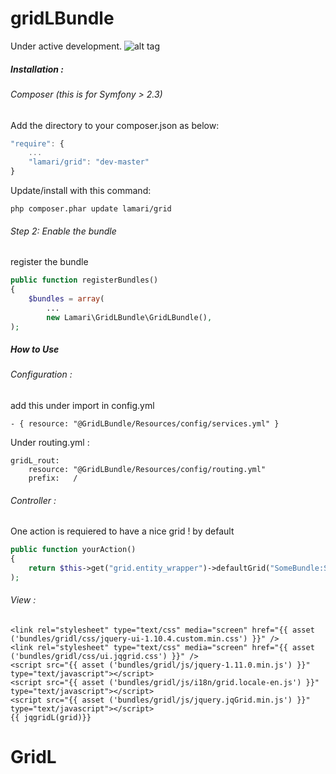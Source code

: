 gridLBundle
=======
Under  active development.
![alt tag](https://insight.symfony.com/projects/cb2d8e5f-3496-46aa-ae72-7d5027e435b6/mini.svg)
##### Installation :
###### Composer (this is for Symfony > 2.3)

Add the directory to your composer.json as below:

```js
"require": {
    ...
    "lamari/grid": "dev-master"
}
```

Update/install with this command:

```
php composer.phar update lamari/grid
```
###### Step 2:  Enable the bundle

register the bundle

```php
public function registerBundles()
{
    $bundles = array(
        ...
        new Lamari\GridLBundle\GridLBundle(),
);
```
##### How to Use
###### Configuration :
add this under import in config.yml
```
- { resource: "@GridLBundle/Resources/config/services.yml" }
```
Under routing.yml :
```
gridL_rout:
    resource: "@GridLBundle/Resources/config/routing.yml"
    prefix:   /
```
###### Controller :
One action is requiered to have a nice grid !
by default
```php
public function yourAction()
{
    return $this->get("grid.entity_wrapper")->defaultGrid("SomeBundle:SomeEntity","SomeBundle:someView:EntityView.html.twig");
);
```
###### View :
```twig
<link rel="stylesheet" type="text/css" media="screen" href="{{ asset ('bundles/gridl/css/jquery-ui-1.10.4.custom.min.css') }}" />
<link rel="stylesheet" type="text/css" media="screen" href="{{ asset ('bundles/gridl/css/ui.jqgrid.css') }}" />
<script src="{{ asset ('bundles/gridl/js/jquery-1.11.0.min.js') }}" type="text/javascript"></script>
<script src="{{ asset ('bundles/gridl/js/i18n/grid.locale-en.js') }}" type="text/javascript"></script>
<script src="{{ asset ('bundles/gridl/js/jquery.jqGrid.min.js') }}" type="text/javascript"></script>
{{ jqgridL(grid)}}
```
GridL
=====
